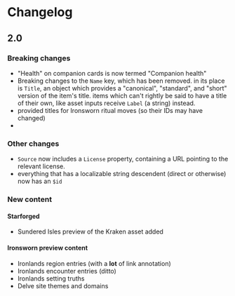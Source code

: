 # Changelog

## 2.0

### Breaking changes

* "Health" on companion cards is now termed "Companion health"
* Breaking changes to the `Name` key, which has been removed. in its place is `Title`, an object which provides a "canonical", "standard", and "short" version of the item's title. items which can't rightly be said to have a title of their own, like asset inputs receive `Label` (a string) instead.
* provided titles for Ironsworn ritual moves (so their IDs may have changed)
*

### Other changes
* `Source` now includes a `License` property, containing a URL pointing to the relevant license.
* everything that has a localizable string descendent (direct or otherwise) now has an `$id`


### New content
#### Starforged
* Sundered Isles preview of the Kraken asset added
#### Ironsworn preview content
* Ironlands region entries (with a **lot** of link annotation)
* Ironlands encounter entries (ditto)
* Ironlands setting truths
* Delve site themes and domains